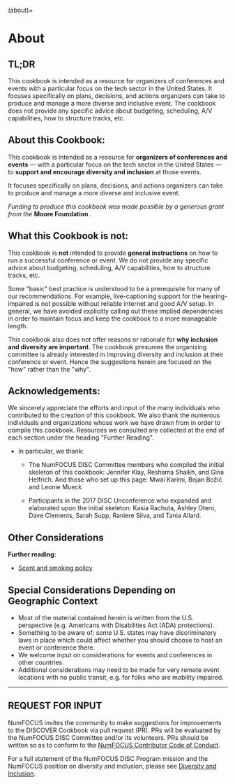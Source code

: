 (about)=
# About

## TL;DR
This cookbook is intended as a resource for organizers of conferences and events with a particular focus on the tech sector in the United States. It focuses specifically on plans, decisions, and actions organizers can take to produce and manage a more diverse and inclusive event. The cookbook does not provide any specific advice about budgeting, scheduling, A/V capabilities, how to structure tracks, etc.

## About this Cookbook:

This cookbook is intended as a resource for **organizers of conferences and events** — with a particular focus on the tech sector in the United States — to **support and encourage diversity and inclusion** at those events.

It focuses specifically on plans, decisions, and actions organizers can take to produce and manage a more diverse and inclusive event.

_Funding to produce this cookbook was made possible by a generous grant from the_ **Moore Foundation** _._

## What this Cookbook is not:

This cookbook is **not** intended to provide **general instructions** on how to run a successful conference or event. We do not provide any specific advice about budgeting, scheduling, A/V capabilities, how to structure tracks, etc.

Some &quot;basic&quot; best practice is understood to be a prerequisite for many of our recommendations. For example, live-captioning support for the hearing-impaired is not possible without reliable internet and good A/V setup. In general, we have avoided explicitly calling out these implied dependencies in order to maintain focus and keep the cookbook to a more manageable length.

This cookbook also does not offer reasons or rationale for **why inclusion and diversity are important**. The cookbook presumes the organizing committee is already interested in improving diversity and inclusion at their conference or event. Hence the suggestions herein are focused on the &quot;how&quot; rather than the &quot;why&quot;.


## Acknowledgements:

We sincerely appreciate the efforts and input of the many individuals who contributed to the creation of this cookbook. We also thank the numerous individuals and organizations whose work we have drawn from in order to compile this cookbook. Resources we consulted are collected at the end of each section under the heading &quot;Further Reading&quot;.

- In particular, we thank: 

  - The NumFOCUS DISC Committee members who compiled the initial skeleton of this cookbook: Jennifer Klay, Reshama Shaikh, and Gina Helfrich. And those who set up this page: Mwai Karimi, Bojan Božić and Leonie Mueck

  - Participants in the 2017 DISC Unconference who expanded and elaborated upon the initial skeleton: Kasia Rachuta, Ashley Otero, Dave Clements, Sarah Supp, Raniere Silva, and Tania Allard.


## Other Considerations

**Further reading:**

- [Scent and smoking policy](https://adacamp.org/adacamp-toolkit/policies/#scent)
<!-- NOT FOUND- [Conference booklet template](http://geekfeminism.wikia.com/wiki/Conference_booklet_template)-->


## Special Considerations Depending on Geographic Context

- Most of the material contained herein is written from the U.S. perspective (e.g. Americans with Disabilities Act (ADA) protections). 
- Something to be aware of: some U.S. states may have discriminatory laws in place which could affect whether you should choose to host an event or conference there. 
- We welcome input on considerations for events and conferences in other countries.
- Additional considerations may need to be made for very remote event locations with no public transit, e.g. for folks who are mobility impaired.

---

## REQUEST FOR INPUT

NumFOCUS invites the community to make suggestions for improvements to the DISCOVER Cookbook via pull request (PR). PRs will be evaluated by the NumFOCUS DISC Committee and/or its volunteers. PRs should be written so as to conform to the [NumFOCUS Contributor Code of Conduct](https://www.numfocus.org/about/code-of-conduct/).

For a full statement of the NumFOCUS DISC Program mission and the NumFOCUS position on diversity and inclusion, please see [Diversity and Inclusion](https://www.numfocus.org/programs/diversity-and-inclusion/).
